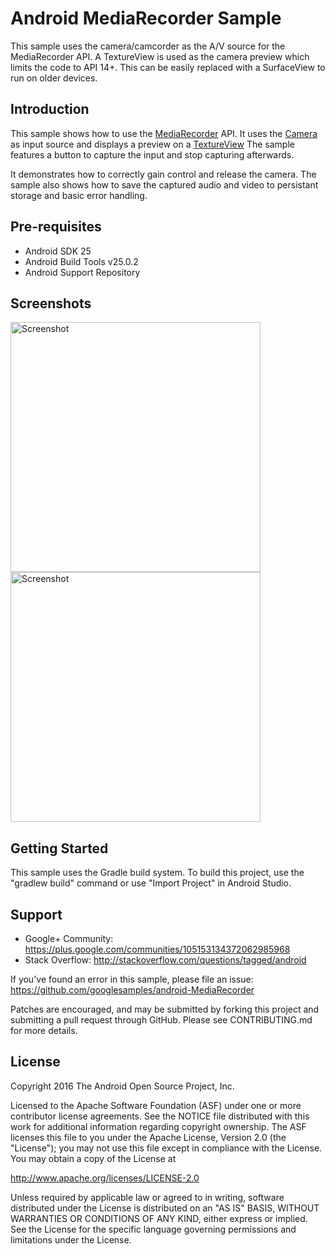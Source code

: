 
Android MediaRecorder Sample
===================================

This sample uses the camera/camcorder as the A/V source for the MediaRecorder API.
A TextureView is used as the camera preview which limits the code to API 14+. This
can be easily replaced with a SurfaceView to run on older devices.

Introduction
------------

This sample shows how to use the [MediaRecorder][1] API.
It uses the [Camera][2] as input source and displays a preview on a [TextureView][3]
The sample features a button to capture the input and stop capturing afterwards.

It demonstrates how to correctly gain control and release the camera.
The sample also shows how to save the captured audio and video to persistant storage
and basic error handling.


[1]: https://developer.android.com/reference/android/media/MediaRecorder.html
[2]: https://developer.android.com/reference/android/graphics/Camera.html
[3]: https://developer.android.com/reference/android/view/TextureView.html

Pre-requisites
--------------

- Android SDK 25
- Android Build Tools v25.0.2
- Android Support Repository

Screenshots
-------------

<img src="screenshots/screnshot1.png" height="400" alt="Screenshot"/> <img src="screenshots/screnshot2.png" height="400" alt="Screenshot"/> 

Getting Started
---------------

This sample uses the Gradle build system. To build this project, use the
"gradlew build" command or use "Import Project" in Android Studio.

Support
-------

- Google+ Community: https://plus.google.com/communities/105153134372062985968
- Stack Overflow: http://stackoverflow.com/questions/tagged/android

If you've found an error in this sample, please file an issue:
https://github.com/googlesamples/android-MediaRecorder

Patches are encouraged, and may be submitted by forking this project and
submitting a pull request through GitHub. Please see CONTRIBUTING.md for more details.

License
-------

Copyright 2016 The Android Open Source Project, Inc.

Licensed to the Apache Software Foundation (ASF) under one or more contributor
license agreements.  See the NOTICE file distributed with this work for
additional information regarding copyright ownership.  The ASF licenses this
file to you under the Apache License, Version 2.0 (the "License"); you may not
use this file except in compliance with the License.  You may obtain a copy of
the License at

http://www.apache.org/licenses/LICENSE-2.0

Unless required by applicable law or agreed to in writing, software
distributed under the License is distributed on an "AS IS" BASIS, WITHOUT
WARRANTIES OR CONDITIONS OF ANY KIND, either express or implied.  See the
License for the specific language governing permissions and limitations under
the License.
